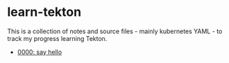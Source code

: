 # learn-tekton

This is a collection of notes and source files - mainly kubernetes YAML - to track my progress learning Tekton.

 - [0000: say hello](notes/0000-hello.md)

